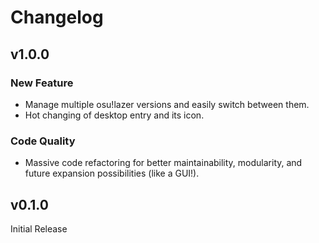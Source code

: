 # Changelog

## v1.0.0

### New Feature

- Manage multiple osu!lazer versions and easily switch between them.
- Hot changing of desktop entry and its icon.

### Code Quality

- Massive code refactoring for better maintainability, modularity, and future expansion possibilities (like a GUI!).

## v0.1.0

Initial Release
